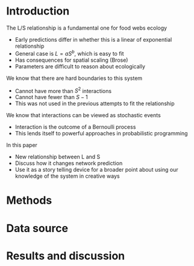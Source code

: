 # Introduction

The L/S relationship is a fundamental one for food webs ecology
- Early predictions differ in whether this is a linear of exponential relationship
- General case is $L = aS^b$, which is easy to fit
- Has consequences for spatial scaling (Brose)
- Parameters are difficult to reason about ecologically

We know that there are hard boundaries to this system
- Cannot have more than $S^2$ interactions
- Cannot have fewer than $S-1$
- This was not used in the previous attempts to fit the relationship

We know that interactions can be viewed as stochastic events
- Interaction is the outcome of a Bernoulli process
- This lends itself to powerful approaches in probabilistic programming

In this paper
- New relationship between L and S
- Discuss how it changes network prediction
- Use it as a story telling device for a broader point about using our knowledge of the system in creative ways

# Methods

# Data source

# Results and discussion
